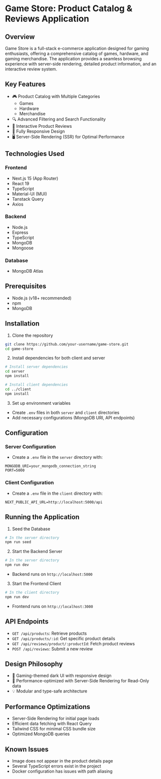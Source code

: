 # Game Store: Product Catalog & Reviews Application

## Overview

Game Store is a full-stack e-commerce application designed for gaming enthusiasts, offering a comprehensive catalog of games, hardware, and gaming merchandise. The application provides a seamless browsing experience with server-side rendering, detailed product information, and an interactive review system.

## Key Features

- 🎮 Product Catalog with Multiple Categories
  - Games
  - Hardware
  - Merchandise
- 🔍 Advanced Filtering and Search Functionality
- 📝 Interactive Product Reviews
- 📱 Fully Responsive Design
- 🖥️ Server-Side Rendering (SSR) for Optimal Performance

## Technologies Used

### Frontend
- Next.js 15 (App Router)
- React 19
- TypeScript
- Material-UI (MUI)
- Tanstack Query
- Axios

### Backend
- Node.js
- Express
- TypeScript
- MongoDB
- Mongoose

### Database
- MongoDB Atlas

## Prerequisites

- Node.js (v18+ recommended)
- npm
- MongoDB

## Installation

1. Clone the repository
```bash
git clone https://github.com/your-username/game-store.git
cd game-store
```

2. Install dependencies for both client and server
```bash
# Install server dependencies
cd server
npm install

# Install client dependencies
cd ../client
npm install
```

3. Set up environment variables
- Create `.env` files in both `server` and `client` directories
- Add necessary configurations (MongoDB URI, API endpoints)

## Configuration

### Server Configuration
- Create a `.env` file in the `server` directory with:
```
MONGODB_URI=your_mongodb_connection_string
PORT=5000
```

### Client Configuration
- Create a `.env` file in the `client` directory with:
```
NEXT_PUBLIC_API_URL=http://localhost:5000/api
```

## Running the Application

1. Seed the Database
```bash
# In the server directory
npm run seed
```

2. Start the Backend Server
```bash
# In the server directory
npm run dev
```
- Backend runs on `http://localhost:5000`

3. Start the Frontend Client
```bash
# In the client directory
npm run dev
```
- Frontend runs on `http://localhost:3000`

## API Endpoints

- `GET /api/products`: Retrieve products
- `GET /api/products/:id`: Get specific product details
- `GET /api/reviews/product/:productId`: Fetch product reviews
- `POST /api/reviews`: Submit a new review

## Design Philosophy

- 🌈 Gaming-themed dark UI with responsive design
- 🚀 Performance-optimized with Server-Side Rendering for Read-Only data
- 💡 Modular and type-safe architecture

## Performance Optimizations

- Server-Side Rendering for initial page loads
- Efficient data fetching with React Query
- Tailwind CSS for minimal CSS bundle size
- Optimized MongoDB queries

## Known Issues

* Image does not appear in the product details page
* Several TypeScript errors exist in the project
* Docker configuration has issues with path aliasing
